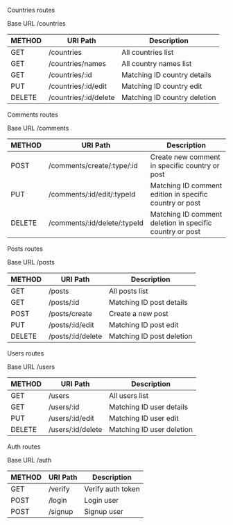 Countries routes

Base URL /countries

| METHOD  | URI Path                                 | Description                                      |
|---------|------------------------------------------|--------------------------------------------------|
| GET     | /countries                               | All countries list                               |
| GET     | /countries/names                         | All country names list                           |
| GET     | /countries/:id                           | Matching ID country details                      |
| PUT     | /countries/:id/edit                      | Matching ID country edit                         |
| DELETE  | /countries/:id/delete                    | Matching ID country deletion                     |


Comments routes

Base URL /comments

| METHOD  | URI Path                                 | Description                                                 |
|---------|------------------------------------------|-------------------------------------------------------------|
| POST    | /comments/create/:type/:id               | Create new comment in specific country or post              |
| PUT     | /comments/:id/edit/:typeId               | Matching ID comment edition in specific country or post     |
| DELETE  | /comments/:id/delete/:typeId             | Matching ID comment deletion in specific country or post    |


Posts routes

Base URL /posts

| METHOD  | URI Path                                 | Description                                   |
|---------|------------------------------------------|-----------------------------------------------|
| GET     | /posts                                   | All posts list                                |
| GET     | /posts/:id                               | Matching ID post details                      |
| POST    | /posts/create                            | Create a new post                             |
| PUT     | /posts/:id/edit                          | Matching ID post edit                         |
| DELETE  | /posts/:id/delete                        | Matching ID post deletion                     |


Users routes

Base URL /users

| METHOD  | URI Path                                 | Description               |
|---------|------------------------------------------|---------------------------|
| GET     | /users                                   | All users list            |
| GET     | /users/:id                               | Matching ID user details  |
| PUT     | /users/:id/edit                          | Matching ID user edit     |
| DELETE  | /users/:id/delete                        | Matching ID user deletion |


Auth routes

Base URL /auth

| METHOD  | URI Path                                 | Description               |
|---------|------------------------------------------|---------------------------|
| GET     | /verify                                  | Verify auth token         |
| POST    | /login                                   | Login user                |
| POST    | /signup                                  | Signup user               |
